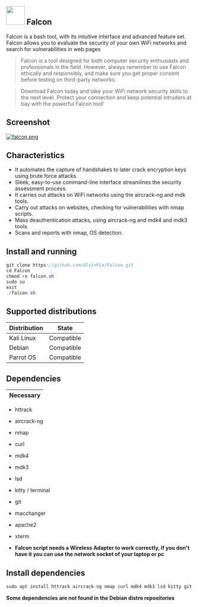 ## <img src="https://images.emojiterra.com/google/noto-emoji/unicode-15/animated/1f985.gif" width ="50"><b> Falcon</b><br>

Falcon is a bash tool, with its intuitive interface and advanced feature set. Falcon allows you to evaluate the security of your own WiFi networks and search for vulnerabilities in web pages

> Falcon is a tool designed for both computer security enthusiasts and professionals in the field. However, always remember to use Falcon ethically and responsibly, and make sure you get proper consent before testing on third-party networks.

> Download Falcon today and take your WiFi network security skills to the next level. Protect your connection and keep potential intruders at bay with the powerful Falcon tool!

## Screenshot

[![falcon.png](https://i.postimg.cc/0j6vLW2N/falcon.png)](https://postimg.cc/hQqNm0mF)

## Characteristics

- It automates the capture of handshakes to later crack encryption keys using brute force attacks.
- Sleek, easy-to-use command-line interface streamlines the security assessment process.
- It carries out attacks on WiFi networks using the aircrack-ng and mdk tools.
- Carry out attacks on websites, checking for vulnerabilities with nmap scripts.
- Mass deauthentication attacks, using aircrack-ng and mdk4 and mdk3 tools.
- Scans and reports with nmap, OS detection.

## Install and running

```java
git clone https://github.com/AlvinPix/Falcon.git
cd Falcon
chmod +x falcon.sh
sudo su
exit
./falcon.sh
```

## Supported distributions

| Distribution |   State       |
|--------------|---------------| 
| Kali Linux   | Compatible    |
| Debian       | Compatible    |
| Parrot OS    | Compatible    |

## Dependencies

| Necessary |
|-----------|

- httrack
- aircrack-ng
- nmap
- curl
- mdk4
- mdk3
- lsd
- kitty / terminal
- git
- macchanger
- apache2
- xterm

- **Falcon script needs a Wireless Adapter to work correctly, if you don't have it you can use the network socket of your laptop or pc**

## Install dependencies

```java
sudo apt install httrack aircrack-ng nmap curl mdk4 mdk3 lsd kitty git macchanger xterm apache2
```
**Some dependencies are not found in the __Debian__ distro repositories**
